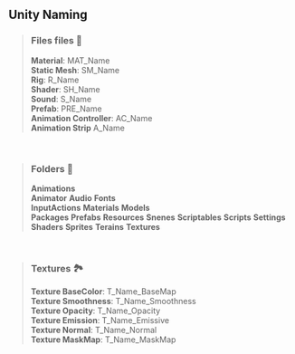 <link rel="stylesheet" href="../style.css">

## Unity Naming 

> ### Files files 📄
> **Material**: MAT_Name  
> **Static Mesh**: SM_Name  
> **Rig**: R_Name  
> **Shader**: SH_Name  
> **Sound**: S_Name  
> **Prefab**: PRE_Name  
> **Animation Controller**: AC_Name  
> **Animation Strip** A_Name  

<br>

> ### Folders 📂
> **Animations**  
> **Animator**
> **Audio**
> **Fonts**  
> **InputActions**
> **Materials**
> **Models**  
> **Packages**
> **Prefabs**
> **Resources**
> **Snenes**
> **Scriptables**
> **Scripts**
> **Settings**
> **Shaders**
> **Sprites**
> **Terains**
> **Textures**

<br>

> ### Textures 🏞
> **Texture BaseColor**: T_Name_BaseMap  
> **Texture Smoothness**: T_Name_Smoothness  
> **Texture Opacity**: T_Name_Opacity  
> **Texture Emission**: T_Name_Emissive  
> **Texture Normal**: T_Name_Normal  
> **Texture MaskMap**: T_Name_MaskMap  
